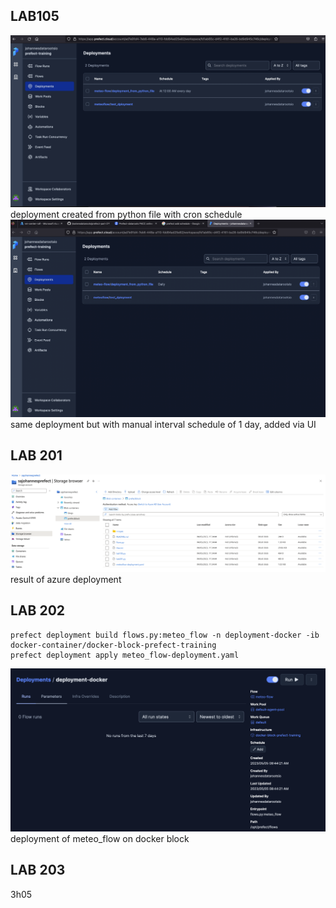 ## LAB105
![lab 105, with cron schedule](images/lab105.png)
deployment created from python file with cron schedule
![lab 105, with manual schedule](images/lab105man.png)
same deployment but with manual interval schedule of 1 day, added via UI
## LAB 201
![lab 201](images/lab201.png)
result of azure deployment
## LAB 202
```
prefect deployment build flows.py:meteo_flow -n deployment-docker -ib docker-container/docker-block-prefect-training
prefect deployment apply meteo_flow-deployment.yaml 
```
![lab 202](images/lab202.png)
deployment of meteo_flow on docker block  
## LAB 203
3h05
